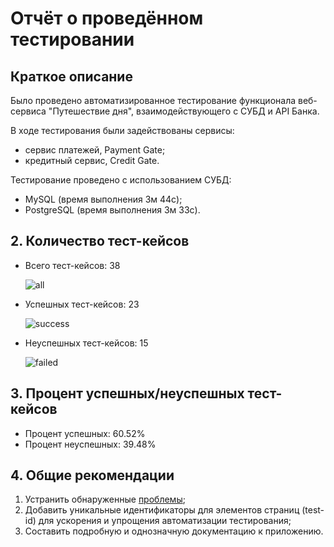 # Отчёт о проведённом тестировании

## Краткое описание

Было проведено автоматизированное тестирование функционала веб-сервиса "Путешествие дня", взаимодействующего с СУБД и API Банка.

В ходе тестирования были задействованы сервисы:
* сервис платежей, Payment Gate;
* кредитный сервис, Credit Gate.

Тестирование проведено с использованием СУБД:
* MySQL (время выполнения 3м 44с);
* PostgreSQL (время выполнения 3м 33с).

## 2. Количество тест-кейсов

- Всего тест-кейсов: 38

  ![all ](https://github.com/artem4ik002/Diplom_qa/assets/154901672/d587b809-69be-4376-ac49-f9e122109e78)

  
- Успешных тест-кейсов: 23

  ![success ](https://github.com/artem4ik002/Diplom_qa/assets/154901672/c2cf53ad-9c6e-47ae-b979-bd5cfc368c49)

- Неуспешных тест-кейсов: 15

  ![failed ](https://github.com/artem4ik002/Diplom_qa/assets/154901672/d88406a4-ca98-41cc-8e64-5fac488395fe)


## 3. Процент успешных/неуспешных тест-кейсов

- Процент успешных: 60.52%
- Процент неуспешных: 39.48%

## 4. Общие рекомендации

1. Устранить обнаруженные [проблемы](https://github.com/Artem4ik002/Diplom_qa/issues);
2. Добавить уникальные идентификаторы для элементов страниц (test-id) для ускорения и упрощения
   автоматизации тестирования;
3. Составить подробную и однозначную документацию к приложению.